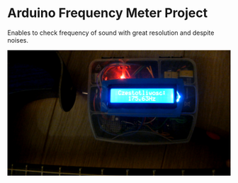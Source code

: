 # Arduino Frequency Meter Project
Enables to check frequency of sound with great resolution and despite noises.

![](Arduino_Frequency_Meter.png)
